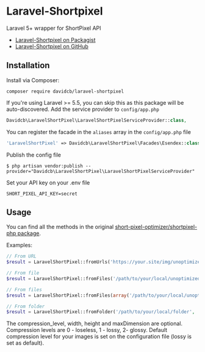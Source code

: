 # Laravel-Shortpixel
Laravel 5+ wrapper for ShortPixel API

- [Laravel-Shortpixel on Packagist](https://packagist.org/packages/davidcb/laravel-shortpixel)
- [Laravel-Shortpixel on GitHub](https://github.com/davidcb/laravel-shortpixel)


## Installation

Install via Composer:
```
composer require davidcb/laravel-shortpixel
```

If you're using Laravel >= 5.5, you can skip this as this package will be auto-discovered.
Add the service provider to `config/app.php`
```php
Davidcb\LaravelShortPixel\LaravelShortPixelServiceProvider::class,
```

You can register the facade in the `aliases` array in the `config/app.php` file
```php
'LaravelShortPixel' => Davidcb\LaravelShortPixel\Facades\Esendex::class,
```

Publish the config file
```
$ php artisan vendor:publish --provider="Davidcb\LaravelShortPixel\LaravelShortPixelServiceProvider"
```

Set your API key on your .env file
```
SHORT_PIXEL_API_KEY=secret
```

## Usage

You can find all the methods in the original [short-pixel-optimizer/shortpixel-php package](https://github.com/short-pixel-optimizer/shortpixel-php).

Examples:
```php
// From URL
$result = LaravelShortPixel::fromUrls('https://your.site/img/unoptimized.png', '/path/to/save/to'[, 'filename.png', $compression_level = 1, $width = 200, $height = 200, $maxDimension = true]);
```

```php
// From file
$result = LaravelShortPixel::fromFiles('/path/to/your/local/unoptimized.png', '/path/to/save/to'[, $compression_level = 1, $width = 200, $height = 200, $maxDimension = true]);
```

```php
// From files
$result = LaravelShortPixel::fromFiles(array('/path/to/your/local/unoptimized.png', '/path/to/your/local/unoptimized2.png'), '/path/to/save/to'[, $compression_level = 1, $width = 200, $height = 200, $maxDimension = true]);
```

```php
// From folder
$result = LaravelShortPixel::fromFolder('/path/to/your/local/folder', '/path/to/save/to'[, $compression_level = 1, $width = 200, $height = 200, $maxDimension = true]);
```

The compression_level, width, height and maxDimension are optional. Compression levels are 0 - loseless, 1 - lossy, 2- glossy. Default compression level for your images is set on the configuration file (lossy is set as default).
